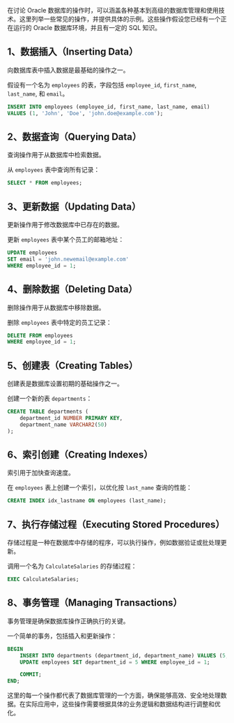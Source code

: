 在讨论 Oracle 数据库的操作时，可以涵盖各种基本到高级的数据库管理和使用技术。这里列举一些常见的操作，并提供具体的示例。这些操作假设您已经有一个正在运行的 Oracle 数据库环境，并且有一定的 SQL 知识。

## 1、数据插入（Inserting Data）

向数据库表中插入数据是最基础的操作之一。

假设有一个名为 `employees` 的表，字段包括 `employee_id`, `first_name`, `last_name`, 和 `email`。

```sql
INSERT INTO employees (employee_id, first_name, last_name, email)
VALUES (1, 'John', 'Doe', 'john.doe@example.com');
```

## 2、数据查询（Querying Data）

查询操作用于从数据库中检索数据。

从 `employees` 表中查询所有记录：

```sql
SELECT * FROM employees;
```

## 3、更新数据（Updating Data）

更新操作用于修改数据库中已存在的数据。

更新 `employees` 表中某个员工的邮箱地址：

```sql
UPDATE employees
SET email = 'john.newemail@example.com'
WHERE employee_id = 1;
```

## 4、删除数据（Deleting Data）

删除操作用于从数据库中移除数据。

删除 `employees` 表中特定的员工记录：

```sql
DELETE FROM employees
WHERE employee_id = 1;
```

## 5、创建表（Creating Tables）

创建表是数据库设置初期的基础操作之一。

创建一个新的表 `departments`：

```sql
CREATE TABLE departments (
    department_id NUMBER PRIMARY KEY,
    department_name VARCHAR2(50)
);
```

## 6、索引创建（Creating Indexes）

索引用于加快查询速度。

在 `employees` 表上创建一个索引，以优化按 `last_name` 查询的性能：

```sql
CREATE INDEX idx_lastname ON employees (last_name);
```

## 7、执行存储过程（Executing Stored Procedures）

存储过程是一种在数据库中存储的程序，可以执行操作，例如数据验证或批处理更新。

调用一个名为 `CalculateSalaries` 的存储过程：

```sql
EXEC CalculateSalaries;
```

## 8、事务管理（Managing Transactions）

事务管理是确保数据库操作正确执行的关键。

一个简单的事务，包括插入和更新操作：

```sql
BEGIN
    INSERT INTO departments (department_id, department_name) VALUES (5, 'IT');
    UPDATE employees SET department_id = 5 WHERE employee_id = 1;

    COMMIT;
END;
```

这里的每一个操作都代表了数据库管理的一个方面，确保能够高效、安全地处理数据。在实际应用中，这些操作需要根据具体的业务逻辑和数据结构进行调整和优化。